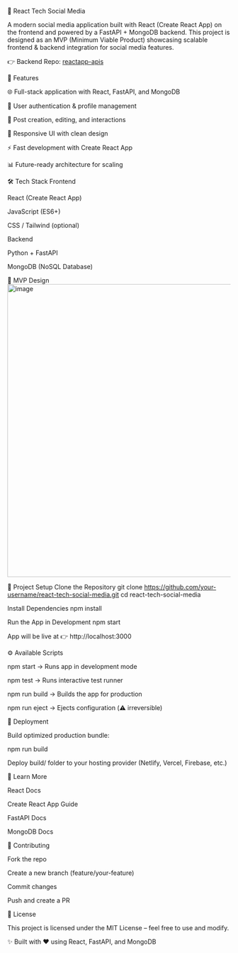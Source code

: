 🚀 React Tech Social Media

A modern social media application built with React (Create React App) on the frontend and powered by a FastAPI + MongoDB backend.
This project is designed as an MVP (Minimum Viable Product) showcasing scalable frontend & backend integration for social media features.

👉 Backend Repo: [reactapp-apis](https://github.com/Ssharma0355/reactapp-apis.git) 

📌 Features

🌐 Full-stack application with React, FastAPI, and MongoDB

🔑 User authentication & profile management

📝 Post creation, editing, and interactions

🎨 Responsive UI with clean design

⚡ Fast development with Create React App

📊 Future-ready architecture for scaling

🛠 Tech Stack
Frontend

React (Create React App)

JavaScript (ES6+)

CSS / Tailwind (optional)

Backend

Python + FastAPI

MongoDB (NoSQL Database)

🎨 MVP Design
<img width="1474" height="660" alt="image" src="https://github.com/user-attachments/assets/cf207274-a7d1-4044-b970-594a468c5d98" />


📂 Project Setup
Clone the Repository
git clone https://github.com/your-username/react-tech-social-media.git
cd react-tech-social-media

Install Dependencies
npm install

Run the App in Development
npm start


App will be live at 👉 http://localhost:3000

⚙️ Available Scripts

npm start → Runs app in development mode

npm test → Runs interactive test runner

npm run build → Builds the app for production

npm run eject → Ejects configuration (⚠️ irreversible)

🚀 Deployment

Build optimized production bundle:

npm run build


Deploy build/ folder to your hosting provider (Netlify, Vercel, Firebase, etc.)

📖 Learn More

React Docs

Create React App Guide

FastAPI Docs

MongoDB Docs

🤝 Contributing

Fork the repo

Create a new branch (feature/your-feature)

Commit changes

Push and create a PR

📜 License

This project is licensed under the MIT License – feel free to use and modify.

✨ Built with ❤️ using React, FastAPI, and MongoDB
